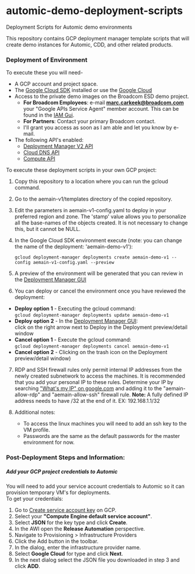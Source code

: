 # automic-demo-deployment-scripts
Deployment Scripts for Automic demo environments

This repository contains GCP deployment manager template scripts that will create demo instances for Automic, CDD, and other related products.

### Deployment of Environment

To execute these you will need-
+ A GCP account and project space.
+ The [Google Cloud SDK](https://cloud.google.com/sdk/docs/) installed or use the [Google Cloud ](https://cloud.google.com/shell/docs/)
+ Access to the private demo images on the Broadcom ESD demo project.
  - **For Broadcom Employees**: e-mail **marc.carkeek@broadcom.com** your "Google APIs Service Agent" member account. This can be found in the [IAM Gui](https://console.cloud.google.com/iam-admin/iam).
  - **For Partners**: Contact your primary Broadcom contact.
  - I'll grant you access as soon as I am able and let you know by e-mail.
+ The following API's enabled:
  - [Deployment Manager V2 API](https://console.cloud.google.com/apis/library/deploymentmanager.googleapis.com?q=deploy)
  - [Cloud DNS API](https://console.cloud.google.com/apis/library/dns.googleapis.com?q=cloud%20dns)
  - [Compute API](https://console.cloud.google.com/apis/library/compute.googleapis.com?q=compute)

To execute these deployment scripts in your own GCP project:
1. Copy this repository to a location where you can run the gcloud command.

2. Go to the aemain-v1/templates directory of the copied repository.

3. Edit the parameters in aemain-v1-config.yaml to deploy in your preferred region and zone. The 'stamp' value allows you to personalize all the base-names of the objects created. It is not necessary to change this, but it cannot be NULL.

4. In the Google Cloud SDK environment execute (note: you can change the name of the deployment: 'aemain-demo-v1'):

   `gcloud deployment-manager deployments create aemain-demo-v1 --config aemain-v1-config.yaml --preview`

5. A preview of the environment will be generated that you can review in the [Deployment Manager GUI](https://console.cloud.google.com/dm/deployments)

6. You can deploy or cancel the environment once you have reviewed the deployment:
  * **Deploy option 1** - Executing the gcloud command:  
     `gcloud deployment-manager deployments update aemain-demo-v1`
  * **Deploy option 2** - In the [Deployment Manager GUI](https://console.cloud.google.com/dm/deployments):  
    click on the right arrow next to Deploy in the Deployment preview/detail window
  * **Cancel option 1** - Execute the gcloud command:  
     `gcloud deployment-manager deployments cancel aemain-demo-v1`
  * **Cancel option 2** - Clicking on the trash icon on the Deployment preview/detail window)
  
7. RDP and SSH firewall rules only permit internal IP addresses from the newly created subnetwork to access the machines. It is recommended that you add your personal IP to these rules. Determine your IP by searching ["What's my IP" on google.com](https://www.google.com/search?q=whats+my+ip+address) and adding it to the "aemain-allow-rdp" and "aemain-allow-ssh" firewall rule. **Note:** A fully defined IP address needs to have /32 at the end of it. EX: 192.168.1.1/32

8. Additional notes:
   - To access the linux machines you will need to add an ssh key to the VM profile.
   - Passwords are the same as the default passwords for the master environment for now.

### Post-Deployment Steps and Information:

##### Add your GCP project credentials to Automic
You will need to add your service account credentials to Automic so it can provision temporary VM's for deployments.  
To get your credentials:
1. Go to [Create service account key](https://console.cloud.google.com/apis/credentials/serviceaccountkey) on GCP.  
2. Select your **"Compute Engine default service account"**.  
3. Select **JSON** for the key type and click **Create**.
4. In the AWI open the **Release Automation** perspective.  
5. Navigate to Provisioning > Infrastructure Providers
6. Click the Add button in the toolbar.
7. In the dialog, enter the infrastructure provider name.
8. Select **Google Cloud** for type and click **Next**.  
9. In the next dialog select the JSON file you downloaded in step 3 and click **ADD**.

